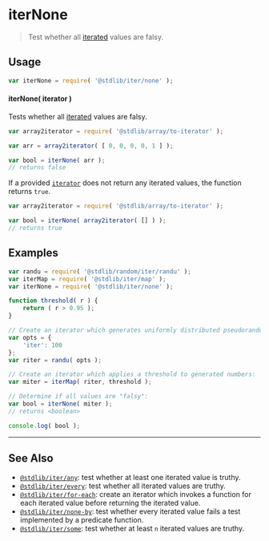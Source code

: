 <!--

@license Apache-2.0

Copyright (c) 2018 The Stdlib Authors.

Licensed under the Apache License, Version 2.0 (the "License");
you may not use this file except in compliance with the License.
You may obtain a copy of the License at

   http://www.apache.org/licenses/LICENSE-2.0

Unless required by applicable law or agreed to in writing, software
distributed under the License is distributed on an "AS IS" BASIS,
WITHOUT WARRANTIES OR CONDITIONS OF ANY KIND, either express or implied.
See the License for the specific language governing permissions and
limitations under the License.

-->

# iterNone

> Test whether all [iterated][mdn-iterator-protocol] values are falsy.

<!-- Section to include introductory text. Make sure to keep an empty line after the intro `section` element and another before the `/section` close. -->

<section class="intro">

</section>

<!-- /.intro -->

<!-- Package usage documentation. -->

<section class="usage">

## Usage

```javascript
var iterNone = require( '@stdlib/iter/none' );
```

#### iterNone( iterator )

Tests whether all [iterated][mdn-iterator-protocol] values are falsy.

```javascript
var array2iterator = require( '@stdlib/array/to-iterator' );

var arr = array2iterator( [ 0, 0, 0, 0, 1 ] );

var bool = iterNone( arr );
// returns false
```

If a provided [`iterator`][mdn-iterator-protocol] does not return any iterated values, the function returns `true`.

```javascript
var array2iterator = require( '@stdlib/array/to-iterator' );

var bool = iterNone( array2iterator( [] ) );
// returns true
```

</section>

<!-- /.usage -->

<!-- Package usage notes. Make sure to keep an empty line after the `section` element and another before the `/section` close. -->

<section class="notes">

</section>

<!-- /.notes -->

<!-- Package usage examples. -->

<section class="examples">

## Examples

<!-- eslint no-undef: "error" -->

```javascript
var randu = require( '@stdlib/random/iter/randu' );
var iterMap = require( '@stdlib/iter/map' );
var iterNone = require( '@stdlib/iter/none' );

function threshold( r ) {
    return ( r > 0.95 );
}

// Create an iterator which generates uniformly distributed pseudorandom numbers:
var opts = {
    'iter': 100
};
var riter = randu( opts );

// Create an iterator which applies a threshold to generated numbers:
var miter = iterMap( riter, threshold );

// Determine if all values are "falsy":
var bool = iterNone( miter );
// returns <boolean>

console.log( bool );
```

</section>

<!-- /.examples -->

<!-- Section to include cited references. If references are included, add a horizontal rule *before* the section. Make sure to keep an empty line after the `section` element and another before the `/section` close. -->

<section class="references">

</section>

<!-- /.references -->

<!-- Section for related `stdlib` packages. Do not manually edit this section, as it is automatically populated. -->

<section class="related">

* * *

## See Also

-   [`@stdlib/iter/any`][@stdlib/iter/any]: test whether at least one iterated value is truthy.
-   [`@stdlib/iter/every`][@stdlib/iter/every]: test whether all iterated values are truthy.
-   [`@stdlib/iter/for-each`][@stdlib/iter/for-each]: create an iterator which invokes a function for each iterated value before returning the iterated value.
-   [`@stdlib/iter/none-by`][@stdlib/iter/none-by]: test whether every iterated value fails a test implemented by a predicate function.
-   [`@stdlib/iter/some`][@stdlib/iter/some]: test whether at least `n` iterated values are truthy.

</section>

<!-- /.related -->

<!-- Section for all links. Make sure to keep an empty line after the `section` element and another before the `/section` close. -->

<section class="links">

[mdn-iterator-protocol]: https://developer.mozilla.org/en-US/docs/Web/JavaScript/Reference/Iteration_protocols#The_iterator_protocol

<!-- <related-links> -->

[@stdlib/iter/any]: https://github.com/stdlib-js/iter/tree/main/any

[@stdlib/iter/every]: https://github.com/stdlib-js/iter/tree/main/every

[@stdlib/iter/for-each]: https://github.com/stdlib-js/iter/tree/main/for-each

[@stdlib/iter/none-by]: https://github.com/stdlib-js/iter/tree/main/none-by

[@stdlib/iter/some]: https://github.com/stdlib-js/iter/tree/main/some

<!-- </related-links> -->

</section>

<!-- /.links -->
